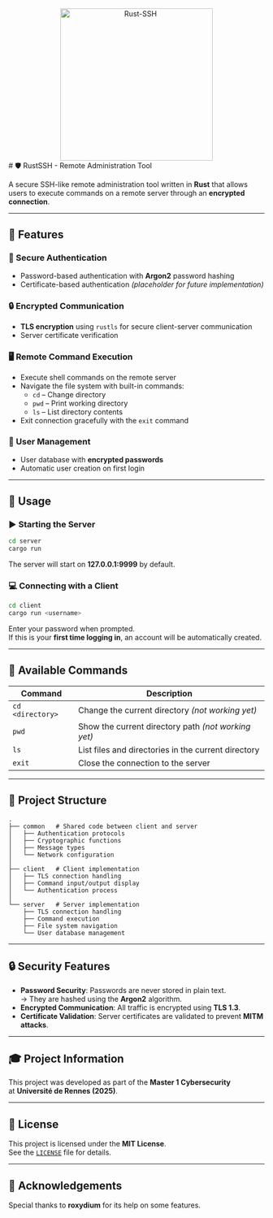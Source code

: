 <div align="center">
  <img src=".github/icon" alt="Rust-SSH" width="300" height="300">
</div>
# 🛡️ RustSSH - Remote Administration Tool

A secure SSH-like remote administration tool written in **Rust** that allows users to execute commands on a remote server through an **encrypted connection**.

---

## 🌟 Features

### 🔐 Secure Authentication
- Password-based authentication with **Argon2** password hashing
- Certificate-based authentication *(placeholder for future implementation)*

### 🔒 Encrypted Communication
- **TLS encryption** using `rustls` for secure client-server communication
- Server certificate verification

### 🖥️ Remote Command Execution
- Execute shell commands on the remote server
- Navigate the file system with built-in commands:
  - `cd` – Change directory
  - `pwd` – Print working directory
  - `ls` – List directory contents
- Exit connection gracefully with the `exit` command

### 👥 User Management
- User database with **encrypted passwords**
- Automatic user creation on first login

---

## 📝 Usage

### ▶️ Starting the Server

```sh
cd server
cargo run
```

The server will start on **127.0.0.1:9999** by default.

### 💻 Connecting with a Client

```sh
cd client
cargo run <username>
```

Enter your password when prompted.  
If this is your **first time logging in**, an account will be automatically created.

---

## 🧾 Available Commands

| Command          | Description                                       |
|------------------|---------------------------------------------------|
| `cd <directory>` | Change the current directory *(not working yet)* |
| `pwd`            | Show the current directory path *(not working yet)* |
| `ls`             | List files and directories in the current directory |
| `exit`           | Close the connection to the server               |

---

## 🧩 Project Structure

```
.
├── common   # Shared code between client and server
│   ├── Authentication protocols
│   ├── Cryptographic functions
│   ├── Message types
│   └── Network configuration
│
├── client   # Client implementation
│   ├── TLS connection handling
│   ├── Command input/output display
│   └── Authentication process
│
└── server   # Server implementation
    ├── TLS connection handling
    ├── Command execution
    ├── File system navigation
    └── User database management
```

---

## 🔒 Security Features

- **Password Security**: Passwords are never stored in plain text.  
  → They are hashed using the **Argon2** algorithm.
- **Encrypted Communication**: All traffic is encrypted using **TLS 1.3**.
- **Certificate Validation**: Server certificates are validated to prevent **MITM attacks**.

---

## 🎓 Project Information

This project was developed as part of the **Master 1 Cybersecurity**  
at **Université de Rennes (2025)**.

---

## 📜 License

This project is licensed under the **MIT License**.  
See the [`LICENSE`](LICENSE) file for details.

---

## 🙏 Acknowledgements

Special thanks to **roxydium** for its help on some features.

